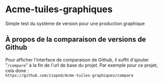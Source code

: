 # Acme-tuiles-graphiques
Simple test du système de version pour une production graphique

## À propos de la comparaison de versions de Github

Pour afficher l'interface de comparaison de Github, il suffit d'ajouter "`/compare`" à la fin de l'url de base du projet.
Par exemple pour ce projet, cela done :  
`https://github.com/ziopod/Acme-tuiles-graphiques/compare`
